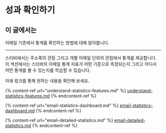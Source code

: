 # 성과 확인하기

## 이 글에서는

이메일 기준에서 통계를 확인하는 방법에 대해 알아봅니다.

***

스티비에서는 주소록의 관점 그리고 개별 이메일 단위의 관점에서 통계를 제공합니다. 이 섹션에서는 스티비의 이메일 통계 지표가 어떤 기준으로 측정되는지 그리고 어디서 어떤 통계를 볼 수 있는지를 학습할 수 있습니다.&#x20;

아래 링크를 통해 원하는 내용을 확인해 보세요.

{% content-ref url="understand-statistics-features.md" %}
[understand-statistics-features.md](understand-statistics-features.md)
{% endcontent-ref %}

{% content-ref url="email-statistics-dashboard.md" %}
[email-statistics-dashboard.md](email-statistics-dashboard.md)
{% endcontent-ref %}

{% content-ref url="email-detailed-statistics.md" %}
[email-detailed-statistics.md](email-detailed-statistics.md)
{% endcontent-ref %}
